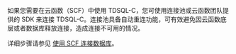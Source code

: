 
如果您需要在云函数（SCF）中使用 TDSQL-C，您可使用连接池或云函数团队提供的 SDK 来连接 TDSQL-C。连接池具备自动重连功能，可有效避免因云函数底层或者数据库释放连接，造成连接不可用的情况。

详细步骤请参见 [使用 SCF 连接数据库](https://cloud.tencent.com/document/product/583/38012)。
